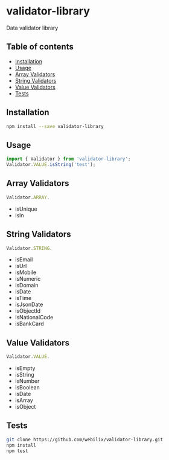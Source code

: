 # validator-library

Data validator library

## Table of contents

-   [Installation](#installation)
-   [Usage](#usage-typescript)
-   [Array Validators](#array-validators)
-   [String Validators](#string-validators)
-   [Value Validators](#value-validators)
-   [Tests](#tests)

## Installation

```bash
npm install --save validator-library
```

## Usage

```typescript
import { Validator } from 'validator-library';
Validator.VALUE.isString('test');
```

## Array Validators

```javascript
Validator.ARRAY.
```

-   isUnique
-   isIn

## String Validators

```javascript
Validator.STRING.
```

-   isEmail
-   isUrl
-   isMobile
-   isNumeric
-   isDomain
-   isDate
-   isTime
-   isJsonDate
-   isObjectId
-   isNationalCode
-   isBankCard

## Value Validators

```javascript
Validator.VALUE.
```

-   isEmpty
-   isString
-   isNumber
-   isBoolean
-   isDate
-   isArray
-   isObject

## Tests

```bash
git clone https://github.com/webilix/validator-library.git
npm install
npm test
```
